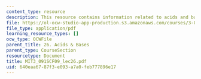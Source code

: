 ```yaml
---
content_type: resource
description: This resource contains information related to acids and bases.
file: https://ol-ocw-studio-app-production.s3.amazonaws.com/courses/3-091sc-introduction-to-solid-state-chemistry-fall-2010/640eaa6787f3e093a7a0feb777896e17_MIT3_091SCF09_lec26.pdf
file_type: application/pdf
learning_resource_types: []
ocw_type: OCWFile
parent_title: 26. Acids & Bases
parent_type: CourseSection
resourcetype: Document
title: MIT3_091SCF09_lec26.pdf
uid: 640eaa67-87f3-e093-a7a0-feb777896e17
---
```

